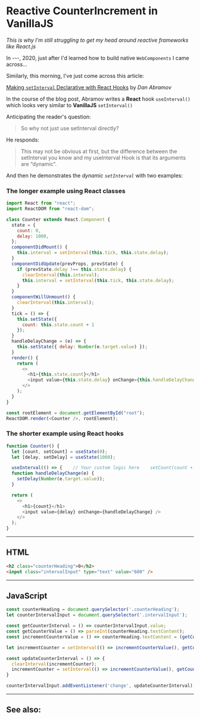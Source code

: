 # Reactive CounterIncrement in VanillaJS
*This is why I'm still struggling to get my head around reactive frameworks like React.js*

In ---, 2020, just after I'd learned how to build native `WebComponents` I came across...

Similarly, this morning, I've just come across this article:

[Making `setInterval` Declarative with React Hooks](https://overreacted.io/making-setinterval-declarative-with-react-hooks/) by *Dan Abramov*

In the course of the blog post, Abramov writes a **React** hook `useInterval()` which looks very similar to **VanillaJS** `setInterval()`

Anticipating the reader's question:

> So why not just use setInterval directly?

He responds:

> This may not be obvious at first, but the difference between the setInterval you know and my useInterval Hook is that its arguments are “dynamic”.

And then he demonstrates the *dynamic `setInterval`* with two examples:

### The longer example using React classes

```js
import React from "react";
import ReactDOM from "react-dom";

class Counter extends React.Component {
  state = {
    count: 0,
    delay: 1000,
  };
  componentDidMount() {
    this.interval = setInterval(this.tick, this.state.delay);
  }
  componentDidUpdate(prevProps, prevState) {
    if (prevState.delay !== this.state.delay) {
      clearInterval(this.interval);
      this.interval = setInterval(this.tick, this.state.delay);
    }
  }
  componentWillUnmount() {
    clearInterval(this.interval);
  }
  tick = () => {
    this.setState({
      count: this.state.count + 1
    });
  }
  handleDelayChange = (e) => {
    this.setState({ delay: Number(e.target.value) });
  }
  render() {
    return (
      <>
        <h1>{this.state.count}</h1>
        <input value={this.state.delay} onChange={this.handleDelayChange} />
      </>
    );
  }
}

const rootElement = document.getElementById("root");
ReactDOM.render(<Counter />, rootElement);

```

### The shorter example using React hooks

```js
function Counter() {
  let [count, setCount] = useState(0);
  let [delay, setDelay] = useState(1000);

  useInterval(() => {    // Your custom logic here    setCount(count + 1);  }, delay);
  function handleDelayChange(e) {
    setDelay(Number(e.target.value));
  }

  return (
    <>
      <h1>{count}</h1>
      <input value={delay} onChange={handleDelayChange} />
    </>
  );
}
```

______



## HTML

```html
<h2 class="counterHeading">0</h2>
<input class="intervalInput" type="text" value="600" />
```

______

## JavaScript

```js
const counterHeading = document.querySelector('.counterHeading');
let counterIntervalInput = document.querySelector('.intervalInput');

const getCounterInterval = () => counterIntervalInput.value;
const getCounterValue = () => parseInt(counterHeading.textContent);
const incrementCounterValue = () => counterHeading.textContent = (getCounterValue() + 1);

let incrementCounter = setInterval(() => incrementCounterValue(), getCounterInterval());

const updateCounterInterval = () => {
  clearInterval(incrementCounter);
  incrementCounter = setInterval(() => incrementCounterValue(), getCounterInterval());
}

counterIntervalInput.addEventListener('change', updateCounterInterval);
```
____

## See also:

